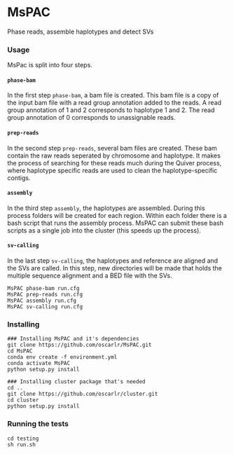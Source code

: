 # MsPAC
Phase reads, assemble haplotypes and detect SVs

### Usage
MsPac is split into four steps. 
#### `phase-bam`
In the first step `phase-bam`, a bam file is created. This bam file is a copy of the input bam file with a read group annotation added to the reads. A read group annotation of 1 and 2 corresponds to haplotype 1 and 2. The read group annotation of 0 corresponds to unassignable reads.
#### `prep-reads`
In the second step `prep-reads`, several bam files are created. These bam contain the raw reads seperated by chromosome and haplotype. It makes the process of searching for these reads much during the Quiver process, where haplotype specific reads are used to clean the haplotype-specific contigs.
#### `assembly`
In the third step `assembly`, the haplotypes are assembled. During this process folders will be created for each region. Within each folder there is a bash script that runs the assembly process. MsPAC can submit these bash scripts as a single job into the cluster (this speeds up the process).
#### `sv-calling`
In the last step `sv-calling`, the haplotypes and reference are aligned and the SVs are called. In this step, new directories will be made that holds the multiple sequence alignment and a BED file with the SVs.

```
MsPAC phase-bam run.cfg
MsPAC prep-reads run.cfg
MsPAC assembly run.cfg
MsPAC sv-calling run.cfg
```

### Installing
```
### Installing MsPAC and it's dependencies
git clone https://github.com/oscarlr/MsPAC.git
cd MsPAC
conda env create -f environment.yml 
conda activate MsPAC
python setup.py install

### Installing cluster package that's needed
cd ..
git clone https://github.com/oscarlr/cluster.git
cd cluster
python setup.py install
```

### Running the tests
```
cd testing
sh run.sh
```

